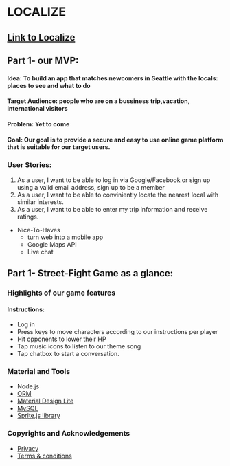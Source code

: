 # LOCALIZE



## [Link to Localize](https://www.createjs.com/soundjs)

## Part 1- our MVP:

#### Idea: To build an app that matches newcomers in Seattle with the locals: places to see and what to do

#### Target Audience: people who are on a bussiness trip,vacation, international visitors

#### Problem: Yet to come

#### Goal: Our goal is to provide a secure and easy to use online game platform that is suitable for our target users.

### User Stories:
  1. As a user, I want to be able to log in via Google/Facebook or sign up using a valid email address, sign up to be a member
  2. As a user, I want to be able to conviniently locate the nearest local with similar interests.
  3. As a user, I want to be able to enter my trip information and receive ratings.
   

- Nice-To-Haves
  * turn web into a mobile app
  * Google Maps API
  * Live chat
  
 ## Part 1- Street-Fight Game as a glance:


 ### Highlights of our game features
 <!-- ![Authentication](images/game.png "Sign-in via Google Account")

 ![Live Chat](images/chat.png "Chat with your opponent")
  -->
#### Instructions:
  * Log in
  * Press keys to move characters according to our instructions per player
  * Hit opponents to lower their HP
  * Tap music icons to listen to our theme song
  * Tap chatbox to start a conversation.
  
  
### Material and Tools
  * Node.js
  * [ORM](https://www.createjs.com/soundjs)
  * [Material Design Lite](https://github.com/google/material-design-lite)
  * [MySQL](https://firebase.google.com)
  * [Sprite.js library](https://spritejs.readthedocs.io/en/latest/)
 
### Copyrights and Acknowledgements
  * [Privacy](https://termsfeed.com/privacy-policy/6cf81f38974eab1bf5dc46b1e06725e6)
  * [Terms & conditions](https://termsfeed.com/terms-conditions/0014ae28a1cef6301fb4b9fb42109b40)